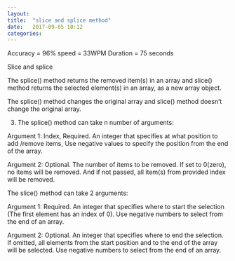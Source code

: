 ```yaml
---
layout: 
title:  "slice and splice method"
date:   2017-09-05 10:12
categories: 
---
```

Accuracy = 96%
speed = 33WPM
Duration = 75 seconds

Slice and splice

The splice() method returns the removed item(s) in an array and slice() method returns the selected element(s) in an array, as a new array object.

The splice() method changes the original array and slice() method doesn’t change the original array.

3. The splice() method can take n number of arguments:

Argument 1: Index, Required. An integer that specifies at what position to add /remove items, Use negative values to specify the position from the end of the array.

Argument 2: Optional. The number of items to be removed. If set to 0(zero), no items will be removed. And if not passed, all item(s) from provided index will be removed.


The slice() method can take 2 arguments:

Argument 1: Required. An integer that specifies where to start the selection (The first element has an index of 0). Use negative numbers to select from the end of an array.

Argument 2: Optional. An integer that specifies where to end the selection. If omitted, all elements from the start position and to the end of the array will be selected. Use negative numbers to select from the end of an array.
